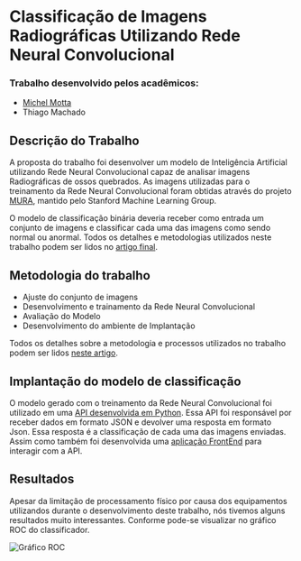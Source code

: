 # Classificação de Imagens Radiográficas Utilizando Rede Neural Convolucional

### Trabalho desenvolvido pelos acadêmicos:

- [Michel Motta](https://www.facebook.com/michel.mottadasilva)
- Thiago Machado

## Descrição do Trabalho

A proposta do trabalho foi desenvolver um modelo de Inteligência Artificial utilizando Rede Neural Convolucional capaz de analisar imagens Radiográficas de ossos quebrados. As imagens utilizadas para o treinamento da Rede Neural Convolucional foram obtidas através do projeto [MURA](https://stanfordmlgroup.github.io/competitions/mura/), mantido pelo Stanford Machine Learning Group.

O modelo de classificação binária deveria receber como entrada um conjunto de imagens e classificar cada uma das imagens como sendo normal ou anormal. Todos os detalhes e metodologias utilizados neste trabalho podem ser lidos no [artigo final](https://github.com/michelmotta/Trabalho-Inteligencia-Artificial/blob/master/Artigo%20-%20Trabalho%20de%20Inteligência%20Artificial.pdf).

## Metodologia do trabalho
- Ajuste do conjunto de imagens
- Desenvolvimento e trainamento da Rede Neural Convolucional
- Avaliação do Modelo
- Desenvolvimento do ambiente de Implantação

Todos os detalhes sobre a metodologia e processos utilizados no trabalho podem ser lidos [neste artigo](https://github.com/michelmotta/Trabalho-Inteligencia-Artificial/blob/master/Artigo%20-%20Trabalho%20de%20Inteligência%20Artificial.pdf).

## Implantação do modelo de classificação

O modelo gerado com o treinamento da Rede Neural Convolucional foi utilizado em uma [API desenvolvida em Python](https://github.com/michelmotta/Trabalho-Inteligencia-Artificial/tree/master/python-server-api). Essa API foi responsável por receber dados em formato JSON e devolver uma resposta em formato Json. Essa resposta é a classificação de cada uma das imagens enviadas. Assim como também foi desenvolvida uma [aplicação FrontEnd](https://github.com/michelmotta/Trabalho-Inteligencia-Artificial/tree/master/client-api) para interagir com a API.

## Resultados

Apesar da limitação de processamento físico por causa dos equipamentos utilizandos durante o desenvolvimento deste trabalho, nós tivemos alguns resultados muito interessantes. Conforme pode-se visualizar no gráfico ROC do classificador.

![Gráfico ROC](https://github.com/michelmotta/Trabalho-Inteligencia-Artificial/blob/master/grafico_roc.png)
